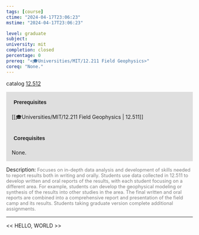 ```yaml
---
tags: [course]
ctime: "2024-04-17T23:06:23"
mstime: "2024-04-17T23:06:23"

level: graduate
subject: 
university: mit
completion: closed
percentage: 0
prereq: "<🎓Universities/MIT/12.211 Field Geophysics>"
coreq: "None."
---
```


catalog [12.512](http://student.mit.edu/catalog/m12b.html#12.512)

<span style="display: block; padding: 15px; background-color: rgb(100, 100, 100, 0.2);"><font id="m_prereq805_0" style="display: block; font-family: Arial, sans-serif; font-weight: bold; padding: 5px">Prerequisites</font><br><span id="prereq805_0">[[🎓Universities/MIT/12.211 Field Geophysics | 12.511]]</span></span>
<span style="display: block; padding: 15px; background-color: rgb(100, 100, 100, 0.2);"><font id="m_coreq805_0" style="display: block; font-family: Arial, sans-serif; font-weight: bold; padding: 5px">Corequisites</font><br><span id="coreq805_0">None.</span></span>

<font style="">Description:</font>
<font style="color: grey; font-size: 0.8rem;">Focuses on in-depth data analysis and development of skills needed to report results both in writing and orally. Students use data collected in 12.511 to develop written and oral reports of the results, with each student focusing on a different area. For example, students can develop the geophysical modeling or synthesis of the results into other studies in the area. The final written and oral reports are combined into a comprehensive report and presentation of the field camp and its results. Students taking graduate version complete additional assignments.</font>



---

<< HELLO, WORLD >>

